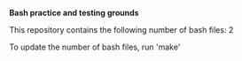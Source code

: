 **Bash practice and testing grounds**

This repository contains the following number of bash files:
2

To update the number of bash files, run 'make'
